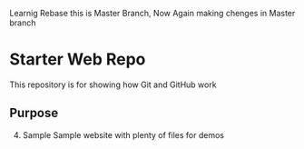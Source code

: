 Learnig Rebase this is Master Branch, Now Again making chenges in Master branch
# Starter Web Repo

This repository is for showing how Git and GitHub work

## Purpose

4. Sample Sample website with plenty of files for demos
